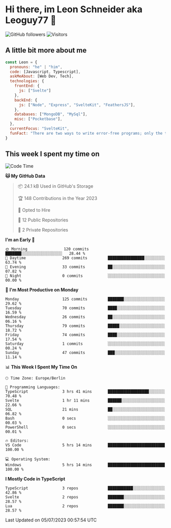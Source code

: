 # Hi there, im Leon Schneider aka Leoguy77 👋

![GitHub followers](https://img.shields.io/github/followers/leoguy77.svg?style=social&label=Followers) ![Visitors](https://visitor-badge.glitch.me/badge?page_id=leoguy77.leoguy77)

## A little bit more about me

```javascript
const Leon = {
  pronouns: "he" | "him",
  code: [Javascript, Typescript],
  askMeAbout: [Web Dev, Tech],
  technologies: {
    frontEnd: {
      js: ["Svelte"]
    },
    backEnd: {
      js: ["Node", "Express", "SvelteKit", "FeathersJS"],
    },
    databases: ["MongoDB", "MySql"],
    misc: ["Pocketbase"],
  },
  currentFocus: "SvelteKit",
  funFact: "There are two ways to write error-free programs; only the third one works"
}
```

## This week I spent my time on

<!--START_SECTION:waka-->
![Code Time](http://img.shields.io/badge/Code%20Time-81%20hrs%2022%20mins-blue)

**🐱 My GitHub Data** 

> 📦 24.1 kB Used in GitHub's Storage 
 > 
> 🏆 148 Contributions in the Year 2023
 > 
> 💼 Opted to Hire
 > 
> 📜 12 Public Repositories 
 > 
> 🔑 2 Private Repositories 
 > 
**I'm an Early 🐤** 

```text
🌞 Morning                120 commits         ███████░░░░░░░░░░░░░░░░░░   28.44 % 
🌆 Daytime                269 commits         ████████████████░░░░░░░░░   63.74 % 
🌃 Evening                33 commits          ██░░░░░░░░░░░░░░░░░░░░░░░   07.82 % 
🌙 Night                  0 commits           ░░░░░░░░░░░░░░░░░░░░░░░░░   00.00 % 
```
📅 **I'm Most Productive on Monday** 

```text
Monday                   125 commits         ███████░░░░░░░░░░░░░░░░░░   29.62 % 
Tuesday                  70 commits          ████░░░░░░░░░░░░░░░░░░░░░   16.59 % 
Wednesday                26 commits          ██░░░░░░░░░░░░░░░░░░░░░░░   06.16 % 
Thursday                 79 commits          █████░░░░░░░░░░░░░░░░░░░░   18.72 % 
Friday                   74 commits          ████░░░░░░░░░░░░░░░░░░░░░   17.54 % 
Saturday                 1 commits           ░░░░░░░░░░░░░░░░░░░░░░░░░   00.24 % 
Sunday                   47 commits          ███░░░░░░░░░░░░░░░░░░░░░░   11.14 % 
```


📊 **This Week I Spent My Time On** 

```text
🕑︎ Time Zone: Europe/Berlin

💬 Programming Languages: 
TypeScript               3 hrs 41 mins       ██████████████████░░░░░░░   70.48 % 
Svelte                   1 hr 11 mins        ██████░░░░░░░░░░░░░░░░░░░   22.66 % 
SQL                      21 mins             ██░░░░░░░░░░░░░░░░░░░░░░░   06.82 % 
Bash                     0 secs              ░░░░░░░░░░░░░░░░░░░░░░░░░   00.03 % 
PowerShell               0 secs              ░░░░░░░░░░░░░░░░░░░░░░░░░   00.01 % 

🔥 Editors: 
VS Code                  5 hrs 14 mins       █████████████████████████   100.00 % 

💻 Operating System: 
Windows                  5 hrs 14 mins       █████████████████████████   100.00 % 
```

**I Mostly Code in TypeScript** 

```text
TypeScript               3 repos             ███████████░░░░░░░░░░░░░░   42.86 % 
Svelte                   2 repos             ███████░░░░░░░░░░░░░░░░░░   28.57 % 
Lua                      2 repos             ███████░░░░░░░░░░░░░░░░░░   28.57 % 
```




 Last Updated on 05/07/2023 00:57:54 UTC
<!--END_SECTION:waka-->
